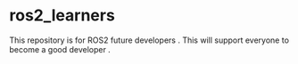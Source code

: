 # ros2_learners
This repository is for ROS2 future developers . This will support everyone to become a good developer .
